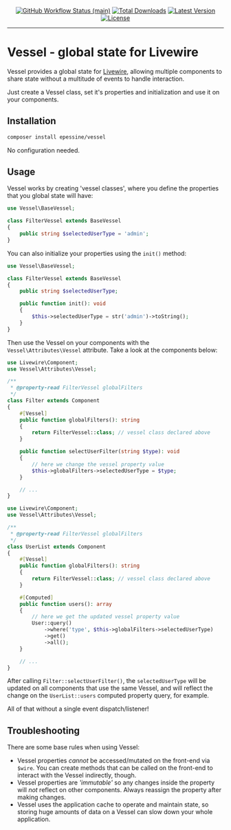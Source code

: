 <p align="center">
    <p align="center">
        <a href="https://github.com/epessine/vessel/actions"><img alt="GitHub Workflow Status (main)" src="https://github.com/epessine/vessel/actions/workflows/tests.yml/badge.svg"></a>
        <a href="https://packagist.org/packages/epessine/vessel"><img alt="Total Downloads" src="https://img.shields.io/packagist/dt/epessine/vessel"></a>
        <a href="https://packagist.org/packages/epessine/vessel"><img alt="Latest Version" src="https://img.shields.io/packagist/v/epessine/vessel"></a>
        <a href="https://packagist.org/packages/epessine/vessel"><img alt="License" src="https://img.shields.io/packagist/l/epessine/vessel"></a>
    </p>
</p>

------

# Vessel - global state for Livewire

Vessel provides a global state for [Livewire](https://livewire.laravel.com), allowing multiple components to share state without a multitude of events to handle interaction.

Just create a Vessel class, set it's properties and initialization and use it on your components.

## Installation

```bash
composer install epessine/vessel
```

No configuration needed.

## Usage

Vessel works by creating 'vessel classes', where you define the properties that you global state will have:

```php
use Vessel\BaseVessel;

class FilterVessel extends BaseVessel
{
    public string $selectedUserType = 'admin';
}
```

You can also initialize your properties using the `init()` method:

```php
use Vessel\BaseVessel;

class FilterVessel extends BaseVessel
{
    public string $selectedUserType;

    public function init(): void
    {
        $this->selectedUserType = str('admin')->toString();
    }
}
```

Then use the Vessel on your components with the `Vessel\Attributes\Vessel` attribute. Take a look at the components below:

```php
use Livewire\Component;
use Vessel\Attributes\Vessel;

/**
 * @property-read FilterVessel globalFilters
 */
class Filter extends Component
{
    #[Vessel]
    public function globalFilters(): string
    {
        return FilterVessel::class; // vessel class declared above
    }

    public function selectUserFilter(string $type): void
    {
        // here we change the vessel property value
        $this->globalFilters->selectedUserType = $type;
    }

    // ...
}
```

```php
use Livewire\Component;
use Vessel\Attributes\Vessel;

/**
 * @property-read FilterVessel globalFilters
 */
class UserList extends Component
{
    #[Vessel]
    public function globalFilters(): string
    {
        return FilterVessel::class; // vessel class declared above
    }

    #[Computed]
    public function users(): array
    {
        // here we get the updated vessel property value
        User::query()
            ->where('type', $this->globalFilters->selectedUserType)
            ->get()
            ->all();
    }

    // ...
}
```
After calling `Filter::selectUserFilter()`, the `selectedUserType` will be updated on all components that use the same Vessel, and will reflect the change on the `UserList::users` computed property query, for example.

All of that without a single event dispatch/listener!

## Troubleshooting

There are some base rules when using Vessel:

 - Vessel properties _cannot_ be accessed/mutated on the front-end via `$wire`. You can create methods that can be called on the front-end to interact with the Vessel indirectly, though.
- Vessel properties are _'immutable'_ so any changes inside the property will _not_ reflect on other components. Always reassign the property after making changes.
- Vessel uses the application cache to operate and maintain state, so storing huge amounts of data on a Vessel can slow down your whole application.
